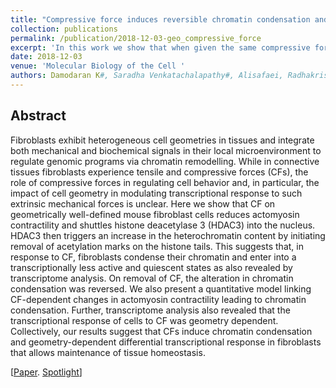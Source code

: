 ```yaml
---
title: "Compressive force induces reversible chromatin condensation and cell geometry–dependent transcriptional response"
collection: publications
permalink: /publication/2018-12-03-geo_compressive_force
excerpt: 'In this work we show that when given the same compressive force stimulus, cell of different shapes have different transcriptional response'
date: 2018-12-03
venue: 'Molecular Biology of the Cell '
authors: Damodaran K#, Saradha Venkatachalapathy#, Alisafaei, Radhakrishnan AV, Sharma Jokhun D, Shenoy VB, and Shivashankar GV (#Equal contribution)
---
```

## Abstract
Fibroblasts exhibit heterogeneous cell geometries in tissues and integrate both mechanical and biochemical signals in their local microenvironment to regulate genomic programs via chromatin remodelling. While in connective tissues fibroblasts experience tensile and compressive forces (CFs), the role of compressive forces in regulating cell behavior and, in particular, the impact of cell geometry in modulating transcriptional response to such extrinsic mechanical forces is unclear. Here we show that CF on geometrically well-defined mouse fibroblast cells reduces actomyosin contractility and shuttles histone deacetylase 3 (HDAC3) into the nucleus. HDAC3 then triggers an increase in the heterochromatin content by initiating removal of acetylation marks on the histone tails. This suggests that, in response to CF, fibroblasts condense their chromatin and enter into a transcriptionally less active and quiescent states as also revealed by transcriptome analysis. On removal of CF, the alteration in chromatin condensation was reversed. We also present a quantitative model linking CF-dependent changes in actomyosin contractility leading to chromatin condensation. Further, transcriptome analysis also revealed that the transcriptional response of cells to CF was geometry dependent. Collectively, our results suggest that CFs induce chromatin condensation and geometry-dependent differential transcriptional response in fibroblasts that allows maintenance of tissue homeostasis.

[[Paper](https://www.molbiolcell.org/doi/full/10.1091/mbc.E18-04-0256). [Spotlight]('https://saradhavenkatachalapathy.github.io/portfolio/cell_geo_cf_tnf/')]
